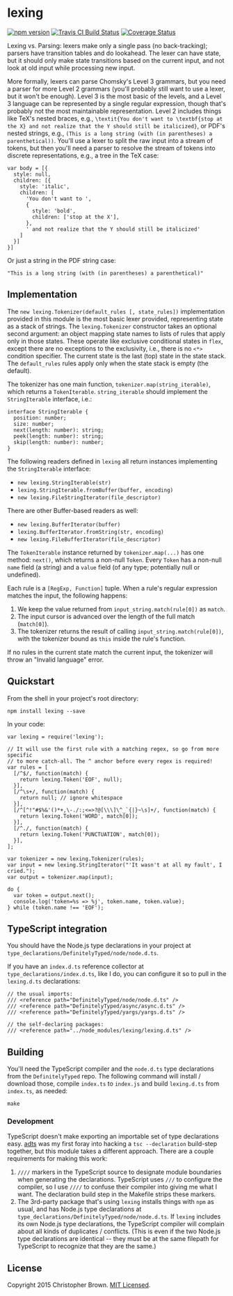 # lexing

[![npm version](https://badge.fury.io/js/lexing.svg)](https://www.npmjs.com/package/lexing)
[![Travis CI Build Status](https://travis-ci.org/chbrown/lexing.svg)](https://travis-ci.org/chbrown/lexing)
[![Coverage Status](https://coveralls.io/repos/chbrown/lexing/badge.svg)](https://coveralls.io/github/chbrown/lexing)

Lexing vs. Parsing: lexers make only a single pass (no back-tracking); parsers have transition tables and do lookahead. The lexer can have state, but it should only make state transitions based on the current input, and not look at old input while processing new input.

More formally, lexers can parse Chomsky's Level 3 grammars, but you need a parser for more Level 2 grammars (you'll probably still want to use a lexer, but it won't be enough). Level 3 is the most basic of the levels, and a Level 3 language can be represented by a single regular expression, though that's probably not the most maintainable representation. Level 2 includes things like TeX's nested braces, e.g., `\textit{You don't want to \textbf{stop at the X} and not realize that the Y should still be italicized}`, or PDF's nested strings, e.g., `(This is a long string (with (in parentheses) a parenthetical))`. You'll use a lexer to split the raw input into a stream of tokens, but then you'll need a parser to resolve the stream of tokens into discrete representations, e.g., a tree in the TeX case:

    var body = [{
      style: null,
      children: [{
        style: 'italic',
        children: [
          'You don't want to ',
          {
            style: 'bold',
            children: ['stop at the X'],
          },
          ' and not realize that the Y should still be italicized'
        ]
      }]
    }]

Or just a string in the PDF string case:

    "This is a long string (with (in parentheses) a parenthetical)"


## Implementation

The `new lexing.Tokenizer(default_rules [, state_rules])` implementation provided in this module is the most basic lexer provided, representing state as a stack of strings. The `lexing.Tokenizer` constructor takes an optional second argument: an object mapping state names to lists of rules that apply only in those states. These operate like exclusive conditional states in `flex`, except there are no exceptions to the exclusivity, i.e., there is no `<*>` condition specifier. The current state is the last (top) state in the state stack. The `default_rules` rules apply only when the state stack is empty (the default).

The tokenizer has one main function, `tokenizer.map(string_iterable)`, which returns a `TokenIterable`. `string_iterable` should implement the `StringIterable` interface, i.e.:

    interface StringIterable {
      position: number;
      size: number;
      next(length: number): string;
      peek(length: number): string;
      skip(length: number): number;
    }

The following readers defined in `lexing` all return instances implementing the `StringIterable` interface:

* `new lexing.StringIterable(str)`
* `lexing.StringIterable.fromBuffer(buffer, encoding)`
* `new lexing.FileStringIterator(file_descriptor)`

There are other Buffer-based readers as well:

* `new lexing.BufferIterator(buffer)`
* `lexing.BufferIterator.fromString(str, encoding)`
* `new lexing.FileBufferIterator(file_descriptor)`

The `TokenIterable` instance returned by `tokenizer.map(...)` has one method: `next()`, which returns a non-null `Token`.
Every `Token` has a non-null `name` field (a string) and a `value` field (of any type; potentially null or undefined).

Each rule is a `[RegExp, Function]` tuple. When a rule's regular expression matches the input, the following happens:

1. We keep the value returned from `input_string.match(rule[0])` as `match`.
2. The input cursor is advanced over the length of the full match (`match[0]`).
3. The tokenizer returns the result of calling `input_string.match(rule[0])`, with the tokenizer bound as `this` inside the rule's function.

If no rules in the current state match the current input, the tokenizer will throw an "Invalid language" error.


## Quickstart

From the shell in your project's root directory:

    npm install lexing --save

In your code:

    var lexing = require('lexing');

    // It will use the first rule with a matching regex, so go from more specific
    // to more catch-all. The ^ anchor before every regex is required!
    var rules = [
      [/^$/, function(match) {
        return lexing.Token('EOF', null);
      }],
      [/^\s+/, function(match) {
        return null; // ignore whitespace
      }],
      [/^[^!"#$%&'()*+,\-./:;<=>?@[\\\]\^_`{|}~\s]+/, function(match) {
        return lexing.Token('WORD', match[0]);
      }],
      [/^./, function(match) {
        return lexing.Token('PUNCTUATION', match[0]);
      }],
    ];

    var tokenizer = new lexing.Tokenizer(rules);
    var input = new lexing.StringIterator("'It wasn't at all my fault', I cried.");
    var output = tokenizer.map(input);

    do {
      var token = output.next();
      console.log('token=%s => %j', token.name, token.value);
    } while (token.name !== 'EOF');


## TypeScript integration

You should have the Node.js type declarations in your project at `type_declarations/DefinitelyTyped/node/node.d.ts`.

If you have an `index.d.ts` reference collector at `type_declarations/index.d.ts`, like I do, you can configure it so to pull in the `lexing.d.ts` declarations:

    // the usual imports:
    /// <reference path="DefinitelyTyped/node/node.d.ts" />
    /// <reference path="DefinitelyTyped/async/async.d.ts" />
    /// <reference path="DefinitelyTyped/yargs/yargs.d.ts" />

    // the self-declaring packages:
    /// <reference path="../node_modules/lexing/lexing.d.ts" />


## Building

You'll need the TypeScript compiler and the `node.d.ts` type declarations from the `DefinitelyTyped` repo. The following command will install / download those, compile `index.ts` to `index.js` and build `lexing.d.ts` from `index.ts`, as needed:

    make


### Development

TypeScript doesn't make exporting an importable set of type declarations easy. [adts](https://github.com/chbrown/adts) was my first foray into hacking a `tsc --declaration` build-step together, but this module takes a different approach. There are a couple requirements for making this work:

1. `////` markers in the TypeScript source to designate module boundaries when generating the declarations. TypeScript uses `///` to configure the compiler, so I use `////` to confuse their compiler into giving me what I want. The declaration build step in the Makefile strips these markers.
2. The 3rd-party package that's using `lexing` installs things with `npm` as usual, and has Node.js type declarations at `type_declarations/DefinitelyTyped/node/node.d.ts`. If `lexing` includes its own Node.js type declarations, the TypeScript compiler will complain about all kinds of duplicates / conflicts. (This is even if the two Node.js type declarations are identical -- they must be at the same filepath for TypeScript to recognize that they are the same.)


## License

Copyright 2015 Christopher Brown. [MIT Licensed](http://chbrown.github.io/licenses/MIT/#2015).
